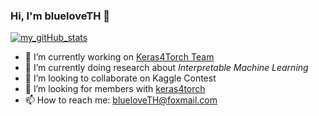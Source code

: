 ### Hi, I'm blueloveTH 👋

[![my_gitHub_stats](https://github-readme-stats.vercel.app/api?username=blueloveTH)]()

- 🔭 I’m currently working on [Keras4Torch Team](https://github.com/keras4torch-team)
- 🌱 I’m currently doing research about *Interpretable Machine Learning*
- 👯 I’m looking to collaborate on Kaggle Contest
- 🤔 I’m looking for members with [keras4torch](https://github.com/keras4torch-team/keras4torch)
- 📫 How to reach me: blueloveTH@foxmail.com
